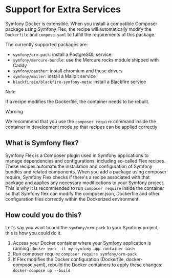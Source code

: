 # Support for Extra Services

Symfony Docker is extensible. When you install a compatible Composer package using Symfony Flex,
the recipe will automatically modify the `Dockerfile` and `compose.yaml` to fulfill the requirements of this package.

The currently supported packages are:

* `symfony/orm-pack`: install a PostgreSQL service
* `symfony/mercure-bundle`: use the Mercure.rocks module shipped with Caddy
* `symfony/panther`: install chromium and these drivers
* `symfony/mailer`: install a Mailpit service
* `blackfireio/blackfire-symfony-meta`: install a Blackfire service

> [!NOTE]
> If a recipe modifies the Dockerfile, the container needs to be rebuilt.

> [!WARNING]
> We recommend that you use the `composer require` command inside the container in development mode so that recipes can be applied correctly

## What is Symfony flex?

Symfony Flex is a Composer plugin used in Symfony applications to manage dependencies and configurations, including
so-called Flex recipes. These recipes automate the installation and configuration of Symfony bundles and related
components. When you add a package using composer require, Symfony Flex checks if there's a recipe associated with that
package and applies any necessary modifications to your Symfony project. This is why it is recommended to run `composer
require` inside the container so that Symfony flex can modify the composer.json, Dockerfile and other configuration
files correctly within the Dockerized environment.

## How could you do this?

Let's say you want to add the `symfony/orm-pack` to your Symfony project, this is how you could do it.

1. Access your Docker container where your Symfony application is running: `docker exec -it my-symfony-app-container bash`
2. Run composer require `composer require symfony/orm-pack`
3. If Flex modifies the Docker configuration (Dockerfile, docker-compose.yaml), rebuild the Docker containers to apply these changes: `docker-compose up --build`

